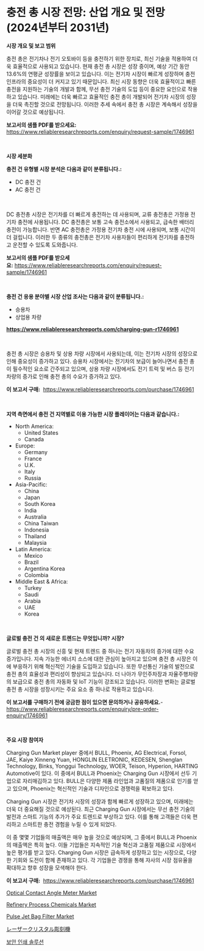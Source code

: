 <p><h1>충전 총 시장 전망: 산업 개요 및 전망 (2024년부터 2031년)</h1></p><p><strong>시장 개요 및 보고 범위</strong></p>
<p><p>충전 총은 전기차나 전기 오토바이 등을 충전하기 위한 장치로, 최신 기술을 적용하여 더욱 효율적으로 사용되고 있습니다. 현재 충전 총 시장은 성장 중이며, 예상 기간 동안 13.6%의 연평균 성장률을 보이고 있습니다. 이는 전기차 시장이 빠르게 성장하며 충전 인프라의 중요성이 더 커지고 있기 때문입니다. 최신 시장 동향은 더욱 효율적이고 빠른 충전을 지원하는 기술의 개발과 함께, 무선 충전 기술의 도입 등이 중요한 요인으로 작용하고 있습니다. 미래에는 더욱 빠르고 효율적인 충전 총이 개발되어 전기차 시장의 성장을 더욱 촉진할 것으로 전망됩니다. 이러한 추세 속에서 충전 총 시장은 계속해서 성장을 이어갈 것으로 예상됩니다.</p></p>
<p><strong>보고서의 샘플 PDF를 받으세요:</strong> <a href="https://www.reliableresearchreports.com/enquiry/request-sample/1746961">https://www.reliableresearchreports.com/enquiry/request-sample/1746961</a></p>
<p>&nbsp;</p>
<p><strong>시장 세분화</strong></p>
<p><strong>충전 건 유형별 시장 분석은 다음과 같이 분류됩니다.:</strong></p>
<p><ul><li>DC 충전 건</li><li>AC 충전 건</li></ul></p>
<p>&nbsp;</p>
<p><p>DC 충전총 시장은 전기차를 더 빠르게 충전하는 데 사용되며, 교류 충전총은 가정용 전기차 충전에 사용됩니다. DC 충전총은 보통 고속 충전소에서 사용되고, 급속한 배터리 충전이 가능합니다. 반면 AC 충전총은 가정용 전기차 충전 시에 사용되며, 보통 시간이 더 걸립니다. 이러한 두 종류의 충전총은 전기차 사용자들이 편리하게 전기차를 충전하고 운전할 수 있도록 도와줍니다.</p></p>
<p><strong>보고서의 샘플 PDF를 받으세요:</strong>&nbsp;<a href="https://www.reliableresearchreports.com/enquiry/request-sample/1746961">https://www.reliableresearchreports.com/enquiry/request-sample/1746961</a></p>
<p>&nbsp;</p>
<p><strong> 충전 건 응용 분야별 시장 산업 조사는 다음과 같이 분류됩니다.:</strong></p>
<p><ul><li>승용차</li><li>상업용 차량</li></ul></p>
<p><strong><a href="https://www.reliableresearchreports.com/charging-gun-r1746961">https://www.reliableresearchreports.com/charging-gun-r1746961</a></strong></p>
<p>&nbsp;</p>
<p><p>충전 총 시장은 승용차 및 상용 차량 시장에서 사용되는데, 이는 전기차 시장의 성장으로 인해 중요성이 증가하고 있다. 승용차 시장에서는 전기차의 보급이 늘어나면서 충전 총이 필수적인 요소로 간주되고 있으며, 상용 차량 시장에서도 전기 트럭 및 버스 등 전기 차량의 증가로 인해 충전 총의 수요가 증가하고 있다.</p></p>
<p><strong>이 보고서 구매:</strong>&nbsp; <a href="https://www.reliableresearchreports.com/purchase/1746961">https://www.reliableresearchreports.com/purchase/1746961</a></p>
<p>&nbsp;</p>
<p><strong>지역 측면에서 충전 건 지역별로 이용 가능한 시장 플레이어는 다음과 같습니다.:</strong></p>
<p><ul>
    <li>
        North America:
        <ul>
            <li>United States</li>
            <li>Canada</li>
        </ul>
    </li>
    <li>
        Europe:
        <ul>
            <li>Germany</li>
            <li>France</li>
            <li>U.K.</li>
            <li>Italy</li>
            <li>Russia</li>
        </ul>
    </li>
    <li>
        Asia-Pacific:
        <ul>
            <li>China</li>
            <li>Japan</li>
            <li>South Korea</li>
            <li>India</li>
            <li>Australia</li>
            <li>China Taiwan</li>
            <li>Indonesia</li>
            <li>Thailand</li>
            <li>Malaysia</li>
        </ul>
    </li>
    <li>
        Latin America:
        <ul>
            <li>Mexico</li>
            <li>Brazil</li>
            <li>Argentina Korea</li>
            <li>Colombia</li>
        </ul>
    </li>
    <li>
        Middle East & Africa:
        <ul>
            <li>Turkey</li>
            <li>Saudi</li>
            <li>Arabia</li>
            <li>UAE</li>
            <li>Korea</li>
        </ul>
    </li>
    </ul></p>
<p>&nbsp;</p>
<p><strong>글로벌 충전 건 의 새로운 트렌드는 무엇입니까? 시장?</strong></p>
<p><p>글로벌 충전 총 시장의 신흥 및 현재 트렌드 중 하나는 전기 자동차의 증가에 대한 수요 증가입니다. 지속 가능한 에너지 소스에 대한 관심이 높아지고 있으며 충전 총 시장은 이에 부응하기 위해 혁신적인 기술을 도입하고 있습니다. 또한 무선통신 기술의 발전으로 충전 총의 효율성과 편리성이 향상되고 있습니다. 더 나아가 무인주차장과 자율주행차량의 보급으로 충전 총의 자동화 및 IoT 기능이 강조되고 있습니다. 이러한 변화는 글로벌 충전 총 시장을 성장시키는 주요 요소 중 하나로 작용하고 있습니다.</p></p>
<p><strong>이 보고서를 구매하기 전에 궁금한 점이 있으면 문의하거나 공유하세요.</strong>- <a href="https://www.reliableresearchreports.com/enquiry/pre-order-enquiry/1746961">https://www.reliableresearchreports.com/enquiry/pre-order-enquiry/1746961</a></p>
<p>&nbsp;</p>
<p><strong>주요 시장 참여자</strong></p>
<p><p>Charging Gun Market player 중에서 BULL, Phoenix, AG Electrical, Forsol, JAE, Kaiye Xinneng Yuan, HONGLIN ELETRONIC, KEDESEN, Shenglan Technology, Binks, Yonggui Technology, WOER, Teison, Hyperion, HARTING Automotive이 있다. 이 중에서 BULL과 Phoenix는 Charging Gun 시장에서 선두 기업으로 자리매김하고 있다. BULL은 다양한 제품 라인업과 고품질의 제품으로 인기를 얻고 있으며, Phoenix는 혁신적인 기술과 디자인으로 경쟁력을 확보하고 있다.</p><p>Charging Gun 시장은 전기차 시장의 성장과 함께 빠르게 성장하고 있으며, 미래에는 더욱 더 중요해질 것으로 예상된다. 최근 Charging Gun 시장에서는 무선 충전 기술의 발전과 스마트 기능의 추가가 주요 트렌드로 부상하고 있다. 이를 통해 고객들은 더욱 편리하고 스마트한 충전 경험을 누릴 수 있게 되었다.</p><p>이 중 몇몇 기업들의 매출액은 매우 높을 것으로 예상되며, 그 중에서 BULL과 Phoenix의 매출액은 특히 높다. 이들 기업들은 지속적인 기술 혁신과 고품질 제품으로 시장에서 높은 평가를 받고 있다. Charging Gun 시장은 급속하게 성장하고 있는 시장으로, 다양한 기회와 도전이 함께 존재하고 있다. 각 기업들은 경쟁을 통해 자사의 시장 점유율을 확대하고 향후 성장을 모색해야 한다.</p></p>
<p><strong>이 보고서 구매:</strong>&nbsp;&nbsp;<a href="https://www.reliableresearchreports.com/purchase/1746961">https://www.reliableresearchreports.com/purchase/1746961</a></p>
<p><p><a href="https://view.publitas.com/reportprime-1/optical-contact-angle-meter-market-furnishes-information-on-market-share-market-trends-and-market-growth/">Optical Contact Angle Meter Market</a></p><p><a href="https://issuu.com/reportprime-2/docs/refinery-process-chemicals-market-size-2030.pptx">Refinery Process Chemicals Market</a></p><p><a href="https://github.com/khayangel/Market-Research-Report-List-2/blob/main/pulse-jet-bag-filter-market.md">Pulse Jet Bag Filter Market</a></p><p><a href="https://medium.com/@annchovey1988/%E3%83%AC%E3%83%BC%E3%82%B6%E3%83%BC%E3%82%AF%E3%83%AA%E3%82%B9%E3%82%BF%E3%83%AB%E5%BD%AB%E5%88%BB%E6%A9%9F%E5%B8%82%E5%A0%B4%E3%81%AE%E5%88%86%E6%9E%90%E3%81%A82024%E5%B9%B4%E3%81%8B%E3%82%892031%E5%B9%B4%E3%81%BE%E3%81%A7%E3%81%AE%E6%9C%9F%E9%96%93%E3%81%AE%E3%82%B5%E3%82%A4%E3%82%BA%E4%BA%88%E6%B8%AC-d85c5320b0c7">レーザークリスタル彫刻機</a></p><p><a href="https://medium.com/@kennayundt/%EC%95%88%EC%A0%84%ED%95%9C-%ED%94%84%EB%A6%B0%ED%8A%B8-%EC%86%94%EB%A3%A8%EC%85%98-%EC%8B%9C%EC%9E%A5-%EB%B6%84%EC%84%9D-cagr-%EC%8B%9C%EC%9E%A5-%EC%84%B8%EB%B6%84%ED%99%94-%EB%B0%8F-%EA%B8%80%EB%A1%9C%EB%B2%8C-%EC%82%B0%EC%97%85-%EA%B0%9C%EC%9A%94-ab335e970223">보안 인쇄 솔루션</a></p></p>
